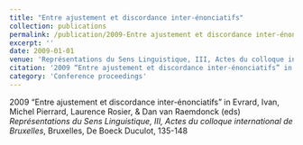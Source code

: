 ```yaml
---
title: "Entre ajustement et discordance inter-énonciatifs"
collection: publications
permalink: /publication/2009-Entre ajustement et discordance inter-énonciatifs
excerpt: ''
date: 2009-01-01
venue: 'Représentations du Sens Linguistique, III, Actes du colloque international de Bruxelles'
citation: '2009 “Entre ajustement et discordance inter-énonciatifs” in Evrard, Ivan, Michel Pierrard, Laurence Rosier, &amp; Dan van Raemdonck (eds) <i>Représentations du Sens Linguistique, III, Actes du colloque international de Bruxelles</i>, Bruxelles, De Boeck Duculot, 135-148'
category: 'Conference proceedings'
---
```

2009 “Entre ajustement et discordance inter-énonciatifs” in Evrard, Ivan, Michel Pierrard, Laurence Rosier, & Dan van Raemdonck (eds) <i>Représentations du Sens Linguistique, III, Actes du colloque international de Bruxelles</i>, Bruxelles, De Boeck Duculot, 135-148